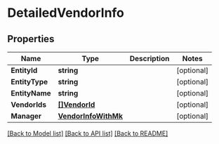 # DetailedVendorInfo

## Properties

Name | Type | Description | Notes
------------ | ------------- | ------------- | -------------
**EntityId** | **string** |  | [optional] 
**EntityType** | **string** |  | [optional] 
**EntityName** | **string** |  | [optional] 
**VendorIds** | [**[]VendorId**](VendorId.md) |  | [optional] 
**Manager** | [**VendorInfoWithMk**](VendorInfoWithMk.md) |  | [optional] 

[[Back to Model list]](../README.md#documentation-for-models) [[Back to API list]](../README.md#documentation-for-api-endpoints) [[Back to README]](../README.md)


